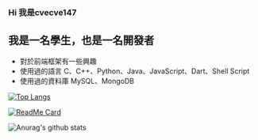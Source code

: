 ### Hi 我是cvecve147

## 我是一名學生，也是一名開發者
- 對於前端框架有一些興趣
- 使用過的語言 C、C++、Python、Java、JavaScript、Dart、Shell Script
- 使用過的資料庫 MySQL、MongoDB

[![Top Langs](https://github-readme-stats.vercel.app/api/top-langs/?username=cvecve147)](https://github.com/anuraghazra/github-readme-stats)

[![ReadMe Card](https://github-readme-stats.vercel.app/api/pin/?username=cvecve147&repo=vuepress-notes)](https://github.com/cvecve147/vuepress-notes)

![Anurag's github stats](https://github-readme-stats.vercel.app/api?username=cvecve147&show_icons=true)
